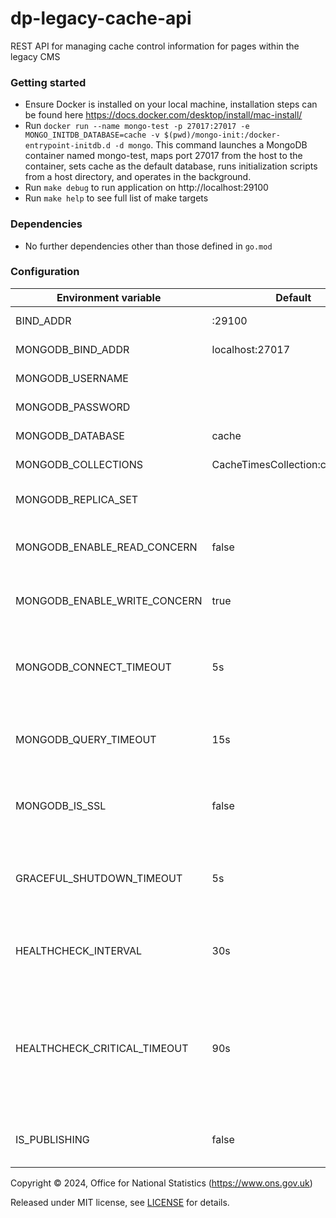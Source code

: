 # dp-legacy-cache-api

REST API for managing cache control information for pages within the legacy CMS

### Getting started

- Ensure Docker is installed on your local machine, installation steps can be found here https://docs.docker.com/desktop/install/mac-install/
- Run `docker run --name mongo-test -p 27017:27017 -e MONGO_INITDB_DATABASE=cache -v $(pwd)/mongo-init:/docker-entrypoint-initdb.d -d mongo`. This command launches a MongoDB container named mongo-test, maps port 27017 from the host to the container, sets cache as the default database, runs initialization scripts from a host directory, and operates in the background.
- Run `make debug` to run application on http://localhost:29100
- Run `make help` to see full list of make targets

### Dependencies

- No further dependencies other than those defined in `go.mod`

### Configuration

| Environment variable         | Default                         | Description                                                                                                        |
| ---------------------------- | ------------------------------- | ------------------------------------------------------------------------------------------------------------------ |
| BIND_ADDR                    | :29100                          | The host and port to bind to                                                                                       |
| MONGODB_BIND_ADDR            | localhost:27017                 | The MongoDB bind address                                                                                           |
| MONGODB_USERNAME             |                                 | The MongoDB Username                                                                                               |
| MONGODB_PASSWORD             |                                 | The MongoDB Password                                                                                               |
| MONGODB_DATABASE             | cache                           | The MongoDB database                                                                                               |
| MONGODB_COLLECTIONS          | CacheTimesCollection:cachetimes | The MongoDB collections                                                                                            |
| MONGODB_REPLICA_SET          |                                 | The name of the MongoDB replica set                                                                                |
| MONGODB_ENABLE_READ_CONCERN  | false                           | Switch to use (or not) majority read concern                                                                       |
| MONGODB_ENABLE_WRITE_CONCERN | true                            | Switch to use (or not) majority write concern                                                                      |
| MONGODB_CONNECT_TIMEOUT      | 5s                              | The timeout when connecting to MongoDB (`time.Duration` format)                                                    |
| MONGODB_QUERY_TIMEOUT        | 15s                             | The timeout for querying MongoDB (`time.Duration` format)                                                          |
| MONGODB_IS_SSL               | false                           | Switch to use (or not) TLS when connecting to mongodb                                                              |
| GRACEFUL_SHUTDOWN_TIMEOUT    | 5s                              | The graceful shutdown timeout in seconds (`time.Duration` format)                                                  |
| HEALTHCHECK_INTERVAL         | 30s                             | Time between self-healthchecks (`time.Duration` format)                                                            |
| HEALTHCHECK_CRITICAL_TIMEOUT | 90s                             | Time to wait until an unhealthy dependent propagates its state to make this app unhealthy (`time.Duration` format) |
| IS_PUBLISHING                | false                           | Determines if the instance is in publishing or not                                                                 |

Copyright © 2024, Office for National Statistics (https://www.ons.gov.uk)

Released under MIT license, see [LICENSE](LICENSE.md) for details.
